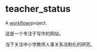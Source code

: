 # teacher_status

A [workflowr](https://xiaomaohao.github.io/teacher_status/)project.

[workflowr]: https://xiaomaohao.github.io/teacher_status/

这是一个专注于写作的网站。

当下关注中小学教师人事关系法制化的研究。
